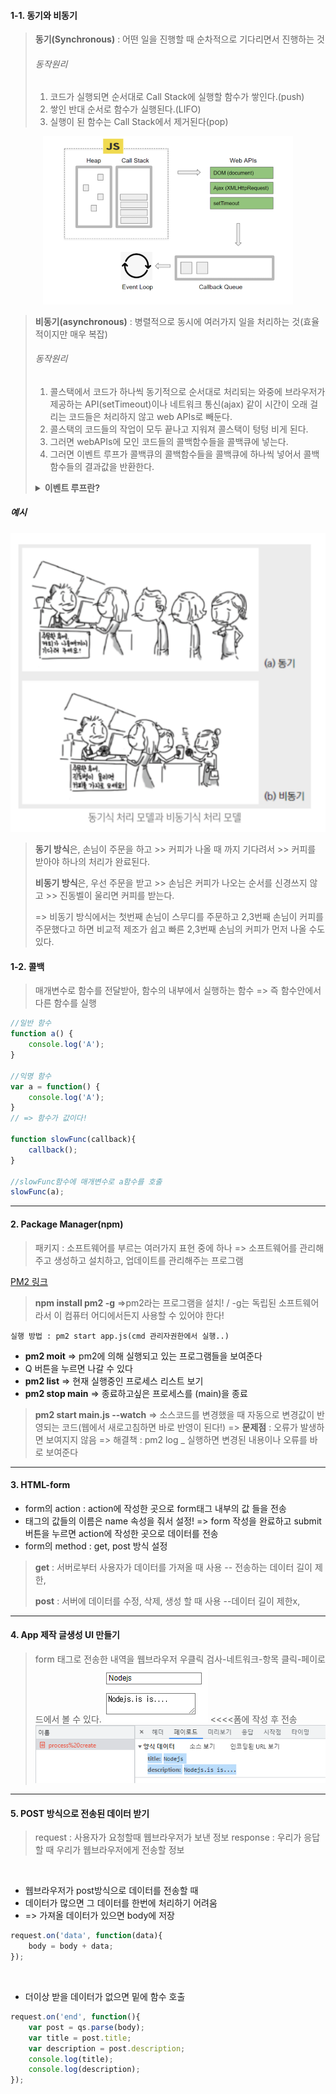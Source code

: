 #### 1-1. 동기와 비동기
> <strong>동기(Synchronous)</strong> : 어떤 일을 진행할 때 순차적으로 기다리면서 진행하는 것
> ###### 동작원리
> 1. 코드가 실행되면 순서대로 Call Stack에 실행할 함수가 쌓인다.(push)
> 2. 쌓인 반대 순서로 함수가 실행된다.(LIFO)
> 3. 실행이 된 함수는 Call Stack에서 제거된다(pop)

<p style="width:400px; margin:0 auto">
    <img src="./image/s.PNG">
</p>

> <strong>비동기(asynchronous)</strong> : 병렬적으로 동시에 여러가지 일을 처리하는 것(효율적이지만 매우 복잡)
>  ###### 동작원리
> 1. 콜스택에서 코드가 하나씩 동기적으로 순서대로 처리되는 와중에 브라우저가 제공하는 API(setTimeout)이나 네트워크 통신(ajax) 같이 시간이 오래 걸리는 코드들은 처리하지 않고 web APIs로 빼둔다.
> 2. 콜스택의 코드들의 작업이 모두 끝나고 지워져 콜스택이 텅텅 비게 된다.
> 3. 그러면 webAPIs에 모인 코드들의 콜백함수들을 콜백큐에 넣는다. 
> 4. 그러면 이벤트 루프가 콜백큐의 콜백함수들을 콜백큐에 하나씩 넣어서 콜백함수들의 결과값을 반환한다.
> <details>
> <summary><b>이벤트 루프란?</b></summary>
> <div>Event Loop는 Call Stack과 Callback Queue의 상태를 체크하여,Call Stack이 빈 상태가 되면, Callback Queue의 첫번째 콜백을 Call Stack으로 밀어넣는다.이러한 반복적인 행동을 틱(tick) 이라 부른다.</div>
> </details>

##### 예시
<p align="center">
    <img src="./image/Synchronous_asynchronous.PNG">
</p>

> <b>동기 방식</b>은, 손님이 주문을 하고 >> 커피가 나올 때 까지 기다려서 >> 커피를 받아야 하나의 처리가 완료된다.
> 
> <b>비동기 방식</b>은, 우선 주문을 받고 >> 손님은 커피가 나오는 순서를 신경쓰지 않고 >> 진동벨이 울리면 커피를 받는다.
> 
> => 비동기 방식에서는 첫번째 손님이 스무디를 주문하고 2,3번째 손님이 커피를 주문했다고 하면 비교적 제조가 쉽고 빠른 2,3번째 손님의 커피가 먼저 나올 수도 있다.


#### 1-2. 콜백
> 매개변수로 함수를 전달받아, 함수의 내부에서 실행하는 함수
> => 즉 함수안에서 다른 함수를 실행
```javascript
//일반 함수
function a() {
    console.log('A');
}

//익명 함수
var a = function() {
    console.log('A');
}
// => 함수가 값이다!

function slowFunc(callback){
    callback();
}

//slowFunc함수에 매개변수로 a함수를 호출
slowFunc(a);
```


---
#### 2. Package Manager(npm)
> 패키지 : 소프트웨어를 부르는 여러가지 표현 중에 하나
=> 소프트웨어를 관리해주고 생성하고 설치하고, 업데이트를 관리해주는 프로그램

[PM2 링크](https://pm2.keymetrics.io/)
> <b>npm install pm2 -g</b>
=>pm2라는 프로그램을 설치! / -g는 독립된 소프트웨어라서 이 컴퓨터 어디에서든지 사용할 수 있어야 한다!

    실행 방법 : pm2 start app.js(cmd 관리자권한에서 실행..)

- <b>pm2 moit</b> => pm2에 의해 실행되고 있는 프로그램들을 보여준다
- Q 버튼을 누르면 나갈 수 있다
- <b>pm2 list</b> => 현재 실행중인 프로세스 리스트 보기
- <b>pm2 stop main</b> => 종료하고싶은 프로세스를 (main)을 종료 


> <b>pm2 start main.js --watch</b>
    => 소스코드를 변경했을 때 자동으로 변경값이 반영되는 코드(웹에서 새로고침하면 바로 반영이 된다!)
    => <b>문제점</b> :  오류가 발생하면 보여지지 않음
        => 해결책 : pm2 log _ 실행하면 변경된 내용이나 오류를 바로 보여준다
---
#### 3. HTML-form
- form의 action : action에 작성한 곳으로 form태그 내부의 값 들을 전송
- 태그의 값들의 이름은 name 속성을 줘서 설정!
=> form 작성을 완료하고 submit버튼을 누르면 action에 작성한 곳으로 데이터를 전송
- form의 method : get, post 방식 설정
> <b>get</b> : 서버로부터 사용자가 데이터를 가져올 때 사용
> -- 전송하는 데이터 길이 제한, 
> 
> <b>post</b> : 서버에 데이터를 수정, 삭제, 생성 할 때 사용
> --데이터 길이 제한x,

---
#### 4. App 제작 글생성 Ul 만들기
> form 태그로 전송한 내역을 웹브라우저 우클릭 검사-네트워크-항목 클릭-페이로드에서 볼 수 있다.
> ![](./image/1.PNG) <<<<폼에 작성 후 전송
> ![](./image/2.PNG)
----
#### 5. POST 방식으로 전송된 데이터 받기
> request : 사용자가 요청할때 웹브라우저가 보낸 정보
> response : 우리가 응답할 때 우리가 웹브라우저에게 전송할 정보 
> 
</br>

- 웹브라우저가 post방식으로 데이터를 전송할 때 
- 데이터가 많으면 그 데이터를 한번에 처리하기 어려움 
- => 가져올 데이터가 있으면 body에 저장 
```javascript
request.on('data', function(data){
    body = body + data;
});       
```
</br>

- 더이상 받을 데이터가 없으면 밑에 함수 호출

```javascript
request.on('end', function(){
    var post = qs.parse(body);
    var title = post.title;
    var description = post.description;
    console.log(title);
    console.log(description);
});       
```
